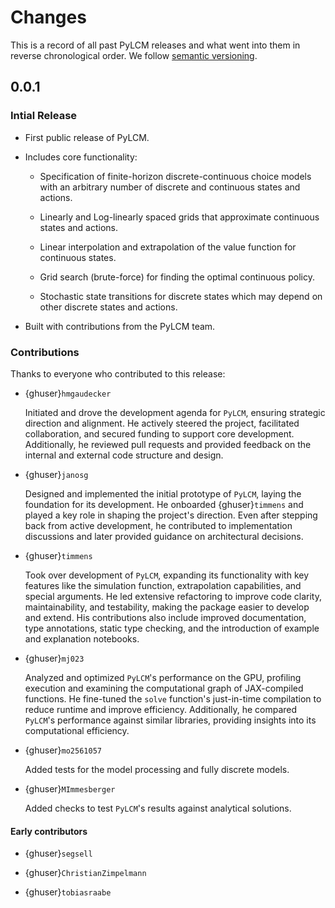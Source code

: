 # Changes


This is a record of all past PyLCM releases and what went into them in reverse
chronological order. We follow [semantic versioning](https://semver.org/).


## 0.0.1

### Intial Release

- First public release of PyLCM.

- Includes core functionality:

    - Specification of finite-horizon discrete-continuous choice models with an
       arbitrary number of discrete and continuous states and actions.

    - Linearly and Log-linearly spaced grids that approximate continuous states and
      actions.

    - Linear interpolation and extrapolation of the value function for continuous
       states.

    - Grid search (brute-force) for finding the optimal continuous policy.

    - Stochastic state transitions for discrete states which may depend on other
      discrete states and actions.

- Built with contributions from the PyLCM team.


### Contributions

Thanks to everyone who contributed to this release:

- {ghuser}`hmgaudecker`

  Initiated and drove the development agenda for `PyLCM`, ensuring strategic direction
  and alignment. He actively steered the project, facilitated collaboration, and secured
  funding to support core development. Additionally, he reviewed pull requests and
  provided feedback on the internal and external code structure and design.

- {ghuser}`janosg`

  Designed and implemented the initial prototype of `PyLCM`, laying the foundation for
  its development. He onboarded {ghuser}`timmens` and played a key role in shaping the
  project's direction. Even after stepping back from active development, he contributed
  to implementation discussions and later provided guidance on architectural decisions.

- {ghuser}`timmens`

  Took over development of `PyLCM`, expanding its functionality with key features like
  the simulation function, extrapolation capabilities, and special arguments. He led
  extensive refactoring to improve code clarity, maintainability, and testability,
  making the package easier to develop and extend. His contributions also include
  improved documentation, type annotations, static type checking, and the introduction
  of example and explanation notebooks.

- {ghuser}`mj023`

  Analyzed and optimized `PyLCM`'s performance on the GPU, profiling execution and
  examining the computational graph of JAX-compiled functions. He fine-tuned the `solve`
  function's just-in-time compilation to reduce runtime and improve efficiency.
  Additionally, he compared `PyLCM`'s performance against similar libraries, providing
  insights into its computational efficiency.

- {ghuser}`mo2561057`

  Added tests for the model processing and fully discrete models.

- {ghuser}`MImmesberger`

  Added checks to test `PyLCM`'s results against analytical solutions.

#### Early contributors

- {ghuser}`segsell`

- {ghuser}`ChristianZimpelmann`

- {ghuser}`tobiasraabe`

